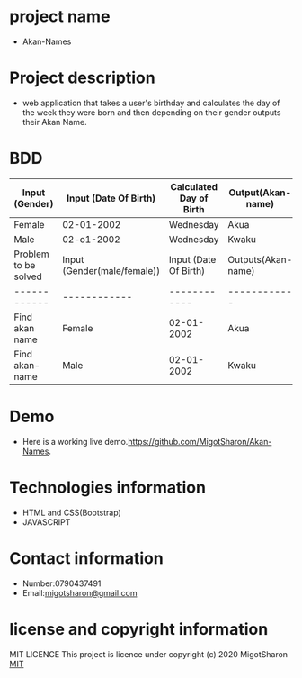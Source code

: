 # project name
* Akan-Names
# Project description
* web application that takes a user's birthday and calculates the day of the week they were born and then depending on their gender outputs their Akan Name. 


# BDD
| Input (Gender) | Input (Date Of Birth) | Calculated Day of Birth | Output(Akan-name) |
| ------------ | ------------ | ------------ | ------------ |
| Female | 02-01-2002 | Wednesday | Akua |
| Male | 02-o1-2002 | Wednesday | Kwaku |
| Problem to be solved | Input (Gender(male/female)) | Input (Date Of Birth) | Outputs(Akan-name) |
| ------------| ------------| ------------ | ------------ |
| Find akan name| Female | 02-01-2002 | Akua |
| Find akan-name| Male | 02-01-2002 | Kwaku |



# Demo
* Here is a working live demo.https://github.com/MigotSharon/Akan-Names.




# Technologies information
* HTML and CSS(Bootstrap)
* JAVASCRIPT
# Contact information
* Number:0790437491
* Email:migotsharon@gmail.com

# license and copyright information
MIT LICENCE</a>
This  project is licence under <a href="https://opensource.org/licenses/MIT"></a>
copyright (c) 2020 MigotSharon
[MIT](https://github.com/MigotSharon/Akan-Names/blob/master/LICENSE)


